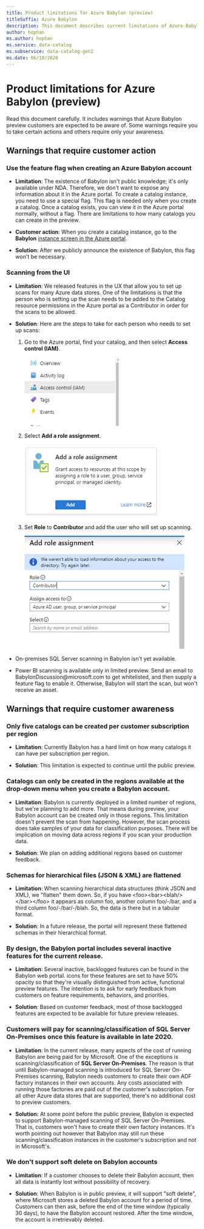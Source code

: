 ```yaml
---
title: Product limitations for Azure Babylon (preview)
titleSuffix: Azure Babylon
description: This document describes current limitations of Azure Babylon. 
author: hophan
ms.author: hophan
ms.service: data-catalog
ms.subservice: data-catalog-gen2
ms.date: 06/18/2020
---
```


# Product limitations for Azure Babylon (preview)

Read this document carefully. It includes warnings that Azure Babylon preview customers are expected to be aware of. Some warnings require you to take certain actions and others require only your awareness.

## Warnings that require customer action

### Use the feature flag when creating an Azure Babylon account

* **Limitation**: The existence of Babylon isn't public knowledge; it's only available under NDA. Therefore, we don't want to expose any information about it in the Azure portal. To create a catalog instance, you need to use a special flag. This flag is needed only when you create a catalog. Once a catalog exists, you can view it in the Azure portal normally, without a flag. There are limitations to how many catalogs you can create in the preview.

* **Customer action**: When you create a catalog instance, go to the **Babylon** [instance screen in the Azure portal](https://aka.ms/babylonportal).

* **Solution**: After we publicly announce the existence of Babylon, this flag won't be necessary.

### Scanning from the UI

* **Limitation**: We released features in the UX that allow you to set up scans for many Azure data stores. One of the limitations is that the person who is setting up the scan needs to be added to the Catalog resource permissions in the Azure portal as a Contributor in order for the scans to be allowed.

* **Solution**: Here are the steps to take for each person who needs to set up scans:

   1. Go to the Azure portal, find your catalog, and then select **Access control (IAM)**.

      ![Access Control in Azure portal](./media/product-limitations/access-control.png)

   1. Select **Add a role assignment**.

      ![Add Role Assignment in Azure portal](./media/product-limitations/role-assignment.png)

   1. Set **Role** to **Contributor** and add the user who will set up scanning.

      ![Add Role Assignment in Azure portal](./media/product-limitations/add-role-assignment.png)

* On-premises SQL Server scanning in Babylon isn't yet available.

* Power BI scanning is available only in limited preview. Send an email to BabylonDiscussion\@microsoft.com to get whitelisted, and then supply a feature flag to enable it. Otherwise, Babylon will start the scan, but won't receive an asset.

## Warnings that require customer awareness

### Only five catalogs can be created per customer subscription per region

* **Limitation**: Currently Babylon has a hard limit on how many catalogs it can have per subscription per region.

* **Solution**: This limitation is expected to continue until the public preview.

### Catalogs can only be created in the regions available at the drop-down menu when you create a Babylon account.

* **Limitation**: Babylon is currently deployed in a limited number of regions, but we're planning to add more. That means during preview, your Babylon account can be created only in those regions. This limitation doesn't prevent the scan from happening. However, the scan process does take samples of your data for classification purposes. There will be implication on moving data across regions if you scan your production data.

* **Solution**: We plan on adding additional regions based on customer feedback.

### Schemas for hierarchical files (JSON & XML) are flattened

* **Limitation**: When scanning hierarchical data structures (think JSON and XML), we "flatten" them down. So, if you have \<foo\>\<bar\>\<blah/\>\</bar\>\</foo\> it appears as column foo, another column foo/-/bar, and a third column foo/-/bar/-/blah. So, the data is there but in a tabular format.

* **Solution**: In a future release, the portal will represent these flattened schemas in their hierarchical format.

### By design, the Babylon portal includes several inactive features for the current release.

* **Limitation**: Several inactive, backlogged features can be found in the Babylon web portal. icons for these features are set to have 50% opacity so that they're visually distinguished from active, functional preview features. The intention is to ask for early feedback from customers on feature requirements, behaviors, and priorities.

* **Solution**: Based on customer feedback, most of those
backlogged features are expected to be available for future preview releases.

### Customers will pay for scanning/classification of SQL Server On-Premises once this feature is available in late 2020.

* **Limitation**: In the current release, many aspects of the cost of running Babylon are being paid for by Microsoft. One of the exceptions is scanning/classification of **SQL Server On-Premises**. The reason is that until Babylon-managed scanning is introduced for SQL Server On-Premises scanning, Babylon needs customers to create their own ADF factory instances in their own accounts. Any costs associated with running those factories are paid out of the customer's subscription. For all other Azure data stores that are supported, there's no additional cost to preview customers.

* **Solution:** At some point before the public preview, Babylon is expected to support Babylon-managed scanning of SQL Server On-Premises. That is, customers won't have to create their own factory instances. It's worth pointing out however that Babylon may still run these scanning/classification instances in the customer's subscription and not in Microsoft's.

### We don't support soft delete on Babylon accounts

* **Limitation**: If a customer chooses to delete their Babylon account, then all data is instantly lost without possibility of recovery.

* **Solution**: When Babylon is in public preview, it will support "soft delete", where Microsoft stores a deleted Babylon account for a period of time. Customers can then ask, before the end of the time window (typically 30 days), to have the Babylon account restored. After the time window, the account is irretrievably deleted.